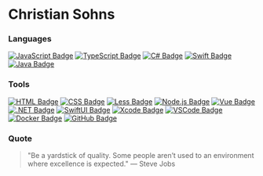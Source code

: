 # Christian Sohns

### Languages
[![JavaScript Badge](https://img.shields.io/badge/-Javascript-F0DB4F?style=for-the-badge&labelColor=black&logo=javascript&logoColor=F0DB4F)][website]
[![TypeScript Badge](https://img.shields.io/badge/-Typescript-007acc?style=for-the-badge&labelColor=black&logo=typescript&logoColor=007acc)][website]
[![C# Badge](https://img.shields.io/badge/-CSharp-6723cd?style=for-the-badge&labelColor=black&logo=CSharp&logoColor=6723cd)][website]
[![Swift Badge](https://img.shields.io/badge/-Swift-fa8128?style=for-the-badge&labelColor=black&logo=Swift&logoColor=fa8128)][website]
[![Java Badge](https://img.shields.io/badge/-Java-faddce?style=for-the-badge&labelColor=black&logo=JDK&logoColor=faddce)][website]

### Tools
[![HTML Badge](https://img.shields.io/badge/-HTML5-ff6720?style=for-the-badge&labelColor=black&logo=HTML5&logoColor=ff6720)][website]
[![CSS Badge](https://img.shields.io/badge/-CSS3-007acc?style=for-the-badge&labelColor=black&logo=CSS3&logoColor=007acc)][website]
[![Less Badge](https://img.shields.io/badge/-Less-34459a?style=for-the-badge&labelColor=black&logo=Less&logoColor=34459a)][website]
[![Node.js Badge](https://img.shields.io/badge/-Nodejs-3C873A?style=for-the-badge&labelColor=black&logo=node.js&logoColor=3C873A)][website]
[![Vue Badge](https://img.shields.io/badge/-Vue-3C875A?style=for-the-badge&labelColor=black&logo=Vue.js&logoColor=3C875A)][website]
[![.NET Badge](https://img.shields.io/badge/-Dotnet-6723cd?style=for-the-badge&labelColor=black&logo=Dotnet&logoColor=6723cd)][website]
[![SwiftUI Badge](https://img.shields.io/badge/-SwiftUI-34459a?style=for-the-badge&labelColor=black&logo=Swift&logoColor=34459a)][website]
[![Xcode Badge](https://img.shields.io/badge/-Xcode-128dff?style=for-the-badge&labelColor=black&logo=Xcode&logoColor=128dff)][website]
[![VSCode Badge](https://img.shields.io/badge/-VSCode-007acc?style=for-the-badge&labelColor=black&logo=VisualStudioCode&logoColor=007acc)][website]
[![Docker Badge](https://img.shields.io/badge/-Docker-0055a9?style=for-the-badge&labelColor=black&logo=Docker&logoColor=0055a9)][website]
[![GitHub Badge](https://img.shields.io/badge/-GitHub-222222?style=for-the-badge&labelColor=black&logo=GitHub&logoColor=efefef)][website]

### Quote
> "Be a yardstick of quality. Some people aren’t used to an environment where excellence is expected." — Steve Jobs

[website]: https://github.com/tea418pot

